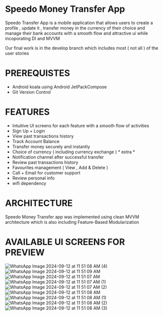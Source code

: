 # Speedo Money Transfer App #

Speedo Transfer App is a mobile application that allows users to create a profile , update it , transfer money in the currency of their choice and manage their bank accounts with a smooth flow and attractive ui while incoporating DI and MVVM

Our final work is in the develop branch which includes most ( not all ) of the user stories

# PREREQUISTES # 
- Android koala using Android JetPackCompose
- Git Version Control

# FEATURES #
- Intuitive UI screens for each feature with a smooth flow of activities
- Sign Up + Login
- View past transactions history
- Track Account Balance
- Transfer money securely and instantly 
- Choice of currency ( including currency exchange ) * extra *
- Notification channel after successful transfer
- Review past transactions history
- Favourites management ( View , Add & Delete )
- Call + Email for customer support
- Review personal info
- wifi dependency 


# ARCHITECTURE #
Speedo Money Transfer app was implemented using clean MVVM architecture which is also including Feature-Based Modularization 


# AVAILABLE UI SCREENS FOR PREVIEW #

![WhatsApp Image 2024-09-12 at 11 51 08 AM (4)](https://github.com/user-attachments/assets/df1bb6ca-f7a7-4c4c-82ee-82ca65719207)
![WhatsApp Image 2024-09-12 at 11 51 09 AM](https://github.com/user-attachments/assets/4c42a241-ab00-4baf-b236-06941a8e5cd9)
![WhatsApp Image 2024-09-12 at 11 51 07 AM](https://github.com/user-attachments/assets/94bf5072-b198-4e84-a977-f4ddf1cf4b7d)
![WhatsApp Image 2024-09-12 at 11 51 07 AM (1)](https://github.com/user-attachments/assets/c2f2e277-17a6-43d9-b072-f1e30fbd9535)
![WhatsApp Image 2024-09-12 at 11 51 07 AM (2)](https://github.com/user-attachments/assets/135a3099-dce4-47bd-90dd-3b84688c0936)
![WhatsApp Image 2024-09-12 at 11 51 08 AM](https://github.com/user-attachments/assets/a3a0a0e2-0f59-4504-85d0-07cd086efc64)
![WhatsApp Image 2024-09-12 at 11 51 08 AM (1)](https://github.com/user-attachments/assets/e2b0ec8e-132f-4801-b051-f29b943bd616)
![WhatsApp Image 2024-09-12 at 11 51 08 AM (2)](https://github.com/user-attachments/assets/bdcb5f11-b382-41c3-a081-8238dbc2e9bb)
![WhatsApp Image 2024-09-12 at 11 51 08 AM (3)](https://github.com/user-attachments/assets/80805969-60fc-4ec7-8cf3-9e940ed1f811)



